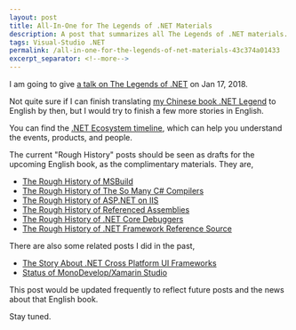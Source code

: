 ```yaml
---
layout: post
title: All-In-One for The Legends of .NET Materials
description: A post that summarizes all The Legends of .NET materials.
tags: Visual-Studio .NET
permalink: /all-in-one-for-the-legends-of-net-materials-43c374a01433
excerpt_separator: <!--more-->
---
```


I am going to give [a talk on The Legends of .NET](https://mvpdaysv-conference2017-1.busyconf.com/activities/59ebb3464ee06baeb80001c9) on Jan 17, 2018.

Not quite sure if I can finish translating [my Chinese book .NET Legend](https://nianbiao.lextudio.com/) to English by then, but I would try to finish a few more stories in English.

You can find the [.NET Ecosystem timeline](https://corefx.lextudio.com/), which can help you understand the events, products, and people.

The current "Rough History" posts should be seen as drafts for the upcoming English book, as the complimentary materials. They are,

* [The Rough History of MSBuild](/the-rough-history-of-msbuild-cc72a217fa98)
* [The Rough History of The So Many C# Compilers](/the-rough-history-of-the-so-many-c-compilers-f3a85500707c)
* [The Rough History of ASP.NET on IIS](/the-rough-history-of-asp-net-on-iis-8f49e2bcefcd)
* [The Rough History of Referenced Assemblies](/the-rough-history-of-referenced-assemblies-7d752d92c18c)
* [The Rough History of .NET Core Debuggers](/the-rough-history-of-net-core-debuggers-b9fb206dc4aa)
* [The Rough History of .NET Framework Reference Source](/the-rough-history-of-microsoft-reference-source/)

There are also some related posts I did in the past,

* [The Story About .NET Cross Platform UI Frameworks](/the-story-about-net-cross-platform-ui-frameworks-dd4a9433d0ea)
* [Status of MonoDevelop/Xamarin Studio](/status-of-monodevelop-xamarin-studio-253da80d022c)

This post would be updated frequently to reflect future posts and the news about that English book.

Stay tuned.
